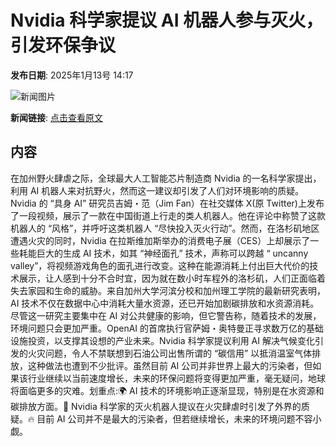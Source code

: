 # ​Nvidia 科学家提议 AI 机器人参与灭火，引发环保争议

**发布日期**: 2025年1月13号 14:17

![新闻图片](https://pic.chinaz.com/picmap/thumb/202308071752595751_3.jpg)

**新闻链接**: [点击查看原文](https://www.aibase.com/zh/news/14662)

## 内容

在加州野火肆虐之际，全球最大人工智能芯片制造商 Nvidia 的一名科学家提出，利用 AI 机器人来对抗野火，然而这一建议却引发了人们对环境影响的质疑。Nvidia 的 “具身 AI” 研究员吉姆・范（Jim Fan）在社交媒体 X(原 Twitter)上发布了一段视频，展示了一款在中国街道上行走的类人机器人。他在评论中称赞了这款机器人的 “风格”，并呼吁这类机器人 “尽快投入灭火行动”。然而，在洛杉矶地区遭遇火灾的同时，Nvidia 在拉斯维加斯举办的消费电子展（CES）上却展示了一些耗能巨大的生成 AI 技术，如其 “神经面孔” 技术，声称可以跨越 “ uncanny valley”，将视频游戏角色的面孔进行改变。这种在能源消耗上付出巨大代价的技术展示，让人感到十分不合时宜，因为就在数小时车程外的洛杉矶，人们正面临着失去家园和生命的威胁。来自加州大学河滨分校和加州理工学院的最新研究表明，AI 技术不仅在数据中心中消耗大量水资源，还已开始加剧碳排放和水资源消耗。尽管这一研究主要集中在 AI 对公共健康的影响，但它警告称，随着技术的发展，环境问题只会更加严重。OpenAI 的首席执行官萨姆・奥特曼正寻求数万亿的基础设施投资，以支撑其设想的产业未来。Nvidia 科学家提议利用 AI 解决气候变化引发的火灾问题，令人不禁联想到石油公司出售所谓的 “碳信用” 以抵消温室气体排放，这种做法也遭到不少批评。虽然目前 AI 公司并非世界上最大的污染者，但如果该行业继续以当前速度增长，未来的环保问题将变得更加严重，毫无疑问，地球将面临更多的灾难。划重点:🌍 AI 技术的环境影响正逐渐显现，特别是在水资源和碳排放方面。🤖 Nvidia 科学家的灭火机器人提议在火灾肆虐时引发了外界的质疑。🔥 目前 AI 公司并不是最大的污染者，但若继续增长，未来的环境问题不容小觑。
